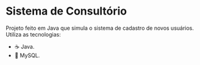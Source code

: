 <h1> Sistema de Consultório </h1>

  Projeto feito em Java que simula o sistema de cadastro de novos usuários. <br>
  Utiliza as tecnologias:
  <ul>
  <li>☕ Java.</li>
  <li>🐬 MySQL.</li>
  </ul>
  
  
